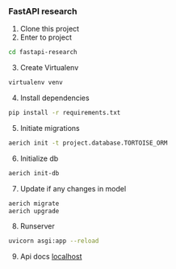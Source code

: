 ### FastAPI research

1. Clone this project
2. Enter to project

```sh
cd fastapi-research
```

3. Create Virtualenv

```sh
virtualenv venv
```

4. Install dependencies

```sh
pip install -r requirements.txt
```

5. Initiate migrations

```sh
aerich init -t project.database.TORTOISE_ORM
```

6. Initialize db

```sh
aerich init-db
```

7. Update if any changes in model

```sh
aerich migrate
aerich upgrade
```

8. Runserver

```sh
uvicorn asgi:app --reload
```

9. Api docs [localhost](http://localhost:8000/docs)
